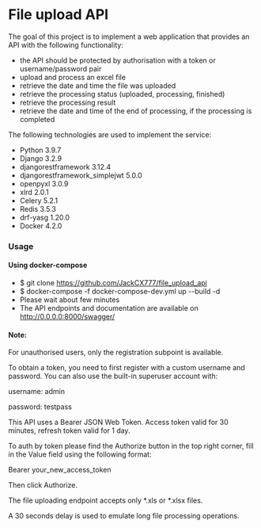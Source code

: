 #  File upload API

The goal of this project is to implement a web application that 
provides an API with the following functionality:
- the API should be protected by authorisation with a token 
or username/password pair
- upload and process an excel file
- retrieve the date and time the file was uploaded
- retrieve the processing status (uploaded, processing, finished)
- retrieve the processing result
- retrieve the date and time of the end of processing, 
if the processing is completed


The following technologies are used to implement the service:
- Python 3.9.7
- Django 3.2.9
- djangorestframework 3.12.4
- djangorestframework_simplejwt 5.0.0
- openpyxl 3.0.9
- xlrd 2.0.1
- Celery 5.2.1
- Redis 3.5.3
- drf-yasg 1.20.0
- Docker 4.2.0


### Usage

#### Using docker-compose

- $ git clone https://github.com/JackCX777/file_upload_api
- $ docker-compose -f docker-compose-dev.yml up --build -d
- Please wait about few minutes
- The API endpoints and documentation are available on http://0.0.0.0:8000/swagger/


#### Note: 

For unauthorised users, only the registration subpoint is available.

To obtain a token, you need to first register with a custom username and password. 
You can also use the built-in superuser account with:

username: admin

password: testpass

This API uses a Bearer JSON Web Token. Access token valid for 30 minutes, 
refresh token valid for 1 day.

To auth by token please find the Authorize button in the top right corner,
fill in the Value field using the following format:

Bearer your_new_access_token

Then click Authorize.

The file uploading endpoint accepts only *.xls or *.xlsx files.

A 30 seconds delay is used to emulate long file processing operations.